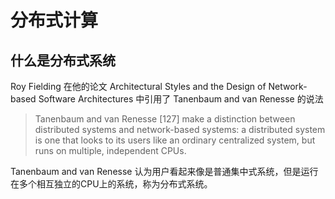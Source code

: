 # 分布式计算

## 什么是分布式系统

Roy Fielding 在他的论文 Architectural Styles and the Design of Network-based Software Architectures 中引用了 Tanenbaum and van Renesse 的说法

> Tanenbaum and van Renesse [127] make a distinction between distributed systems and network-based systems: a distributed system is one that looks to its users like an ordinary centralized system, but runs on multiple, independent CPUs.

Tanenbaum and van Renesse 认为用户看起来像是普通集中式系统，但是运行在多个相互独立的CPU上的系统，称为分布式系统。
